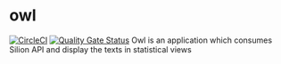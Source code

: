 # owl
[![CircleCI](https://circleci.com/gh/wirthandras/owl.svg?style=svg)](https://circleci.com/gh/wirthandras/owl)
[![Quality Gate Status](https://sonarcloud.io/api/project_badges/measure?project=wirthandras_owl&metric=alert_status)](https://sonarcloud.io/dashboard?id=wirthandras_owl)
Owl is an application which consumes Silion API and display the texts in statistical views


